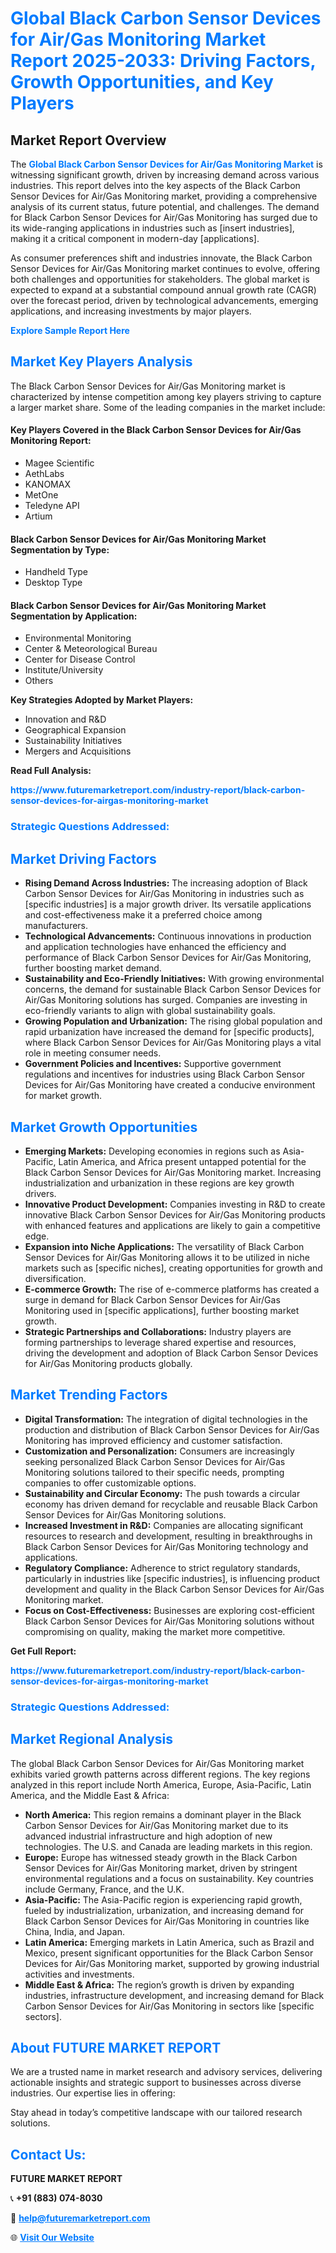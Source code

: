 <h1 style="color: #007BFF;">Global Black Carbon Sensor Devices for Air/Gas Monitoring Market Report 2025-2033: Driving Factors, Growth Opportunities, and Key Players</h1>

<section id="overview">
<h2>Market Report Overview</h2>
<p>The <a href="https://www.futuremarketreport.com/industry-report/black-carbon-sensor-devices-for-airgas-monitoring-market" style="color: #007BFF; text-decoration: none;"><strong>Global Black Carbon Sensor Devices for Air/Gas Monitoring Market</strong></a> is witnessing significant growth, driven by increasing demand across various industries. This report delves into the key aspects of the Black Carbon Sensor Devices for Air/Gas Monitoring market, providing a comprehensive analysis of its current status, future potential, and challenges. The demand for Black Carbon Sensor Devices for Air/Gas Monitoring has surged due to its wide-ranging applications in industries such as [insert industries], making it a critical component in modern-day [applications].</p>
<p>As consumer preferences shift and industries innovate, the Black Carbon Sensor Devices for Air/Gas Monitoring market continues to evolve, offering both challenges and opportunities for stakeholders. The global market is expected to expand at a substantial compound annual growth rate (CAGR) over the forecast period, driven by technological advancements, emerging applications, and increasing investments by major players.</p>
</section>

<section id="overview">
<p><a href="https://www.futuremarketreport.com/request-sample/reportId=27191" style="color: #007BFF; text-decoration: none;"><strong>Explore Sample Report Here</strong></a></p>
</section>

<section id="key-players">
<h2 style="color: #007BFF;">Market Key Players Analysis</h2>
<p>The Black Carbon Sensor Devices for Air/Gas Monitoring market is characterized by intense competition among key players striving to capture a larger market share. Some of the leading companies in the market include:</p>
<h4>Key Players Covered in the Black Carbon Sensor Devices for Air/Gas Monitoring Report:</h4>
<ul><li>Magee Scientific</li><li>AethLabs</li><li>KANOMAX</li><li>MetOne</li><li>Teledyne API</li><li>Artium</li></ul>
<h4>Black Carbon Sensor Devices for Air/Gas Monitoring Market Segmentation by Type:</h4>
<ul><li>Handheld Type</li><li>Desktop Type</li></ul>

<h4>Black Carbon Sensor Devices for Air/Gas Monitoring Market Segmentation by Application:</h4>
<ul><li>Environmental Monitoring</li><li>Center &amp; Meteorological Bureau</li><li>Center for Disease Control</li><li>Institute/University</li><li>Others</li></ul>
<p><strong>Key Strategies Adopted by Market Players:</strong></p>
<ul>
<li>Innovation and R&D</li>
<li>Geographical Expansion</li>
<li>Sustainability Initiatives</li>
<li>Mergers and Acquisitions</li>
</ul>
</section>

<section>
<p><strong>Read Full Analysis: </strong></p><a href="https://www.futuremarketreport.com/industry-report/black-carbon-sensor-devices-for-airgas-monitoring-market" style="color: #007BFF; text-decoration: none;"><strong>https://www.futuremarketreport.com/industry-report/black-carbon-sensor-devices-for-airgas-monitoring-market</strong></a>
<h3 style="color: #007BFF;">Strategic Questions Addressed:</h3>
</section>

<section id="driving-factors">
<h2 style="color: #007BFF;">Market Driving Factors</h2>
<ul>
<li><strong>Rising Demand Across Industries:</strong> The increasing adoption of Black Carbon Sensor Devices for Air/Gas Monitoring in industries such as [specific industries] is a major growth driver. Its versatile applications and cost-effectiveness make it a preferred choice among manufacturers.</li>
<li><strong>Technological Advancements:</strong> Continuous innovations in production and application technologies have enhanced the efficiency and performance of Black Carbon Sensor Devices for Air/Gas Monitoring, further boosting market demand.</li>
<li><strong>Sustainability and Eco-Friendly Initiatives:</strong> With growing environmental concerns, the demand for sustainable Black Carbon Sensor Devices for Air/Gas Monitoring solutions has surged. Companies are investing in eco-friendly variants to align with global sustainability goals.</li>
<li><strong>Growing Population and Urbanization:</strong> The rising global population and rapid urbanization have increased the demand for [specific products], where Black Carbon Sensor Devices for Air/Gas Monitoring plays a vital role in meeting consumer needs.</li>
<li><strong>Government Policies and Incentives:</strong> Supportive government regulations and incentives for industries using Black Carbon Sensor Devices for Air/Gas Monitoring have created a conducive environment for market growth.</li>
</ul>
</section>

<section id="growth-opportunities">
<h2 style="color: #007BFF;">Market Growth Opportunities</h2>
<ul>
<li><strong>Emerging Markets:</strong> Developing economies in regions such as Asia-Pacific, Latin America, and Africa present untapped potential for the Black Carbon Sensor Devices for Air/Gas Monitoring market. Increasing industrialization and urbanization in these regions are key growth drivers.</li>
<li><strong>Innovative Product Development:</strong> Companies investing in R&D to create innovative Black Carbon Sensor Devices for Air/Gas Monitoring products with enhanced features and applications are likely to gain a competitive edge.</li>
<li><strong>Expansion into Niche Applications:</strong> The versatility of Black Carbon Sensor Devices for Air/Gas Monitoring allows it to be utilized in niche markets such as [specific niches], creating opportunities for growth and diversification.</li>
<li><strong>E-commerce Growth:</strong> The rise of e-commerce platforms has created a surge in demand for Black Carbon Sensor Devices for Air/Gas Monitoring used in [specific applications], further boosting market growth.</li>
<li><strong>Strategic Partnerships and Collaborations:</strong> Industry players are forming partnerships to leverage shared expertise and resources, driving the development and adoption of Black Carbon Sensor Devices for Air/Gas Monitoring products globally.</li>
</ul>
</section>

<section id="trending-factors">
<h2 style="color: #007BFF;">Market Trending Factors</h2>
<ul>
<li><strong>Digital Transformation:</strong> The integration of digital technologies in the production and distribution of Black Carbon Sensor Devices for Air/Gas Monitoring has improved efficiency and customer satisfaction.</li>
<li><strong>Customization and Personalization:</strong> Consumers are increasingly seeking personalized Black Carbon Sensor Devices for Air/Gas Monitoring solutions tailored to their specific needs, prompting companies to offer customizable options.</li>
<li><strong>Sustainability and Circular Economy:</strong> The push towards a circular economy has driven demand for recyclable and reusable Black Carbon Sensor Devices for Air/Gas Monitoring solutions.</li>
<li><strong>Increased Investment in R&D:</strong> Companies are allocating significant resources to research and development, resulting in breakthroughs in Black Carbon Sensor Devices for Air/Gas Monitoring technology and applications.</li>
<li><strong>Regulatory Compliance:</strong> Adherence to strict regulatory standards, particularly in industries like [specific industries], is influencing product development and quality in the Black Carbon Sensor Devices for Air/Gas Monitoring market.</li>
<li><strong>Focus on Cost-Effectiveness:</strong> Businesses are exploring cost-efficient Black Carbon Sensor Devices for Air/Gas Monitoring solutions without compromising on quality, making the market more competitive.</li>
</ul>
</section>

<section>
<p><strong>Get Full Report: </strong></p><a href="https://www.futuremarketreport.com/industry-report/black-carbon-sensor-devices-for-airgas-monitoring-market" style="color: #007BFF; text-decoration: none;"><strong>https://www.futuremarketreport.com/industry-report/black-carbon-sensor-devices-for-airgas-monitoring-market</strong></a>
<h3 style="color: #007BFF;">Strategic Questions Addressed:</h3>
</section>


<section id="regional-analysis">
<h2 style="color: #007BFF;">Market Regional Analysis</h2>
<p>The global Black Carbon Sensor Devices for Air/Gas Monitoring market exhibits varied growth patterns across different regions. The key regions analyzed in this report include North America, Europe, Asia-Pacific, Latin America, and the Middle East & Africa:</p>
<ul>
<li><strong>North America:</strong> This region remains a dominant player in the Black Carbon Sensor Devices for Air/Gas Monitoring market due to its advanced industrial infrastructure and high adoption of new technologies. The U.S. and Canada are leading markets in this region.</li>
<li><strong>Europe:</strong> Europe has witnessed steady growth in the Black Carbon Sensor Devices for Air/Gas Monitoring market, driven by stringent environmental regulations and a focus on sustainability. Key countries include Germany, France, and the U.K.</li>
<li><strong>Asia-Pacific:</strong> The Asia-Pacific region is experiencing rapid growth, fueled by industrialization, urbanization, and increasing demand for Black Carbon Sensor Devices for Air/Gas Monitoring in countries like China, India, and Japan.</li>
<li><strong>Latin America:</strong> Emerging markets in Latin America, such as Brazil and Mexico, present significant opportunities for the Black Carbon Sensor Devices for Air/Gas Monitoring market, supported by growing industrial activities and investments.</li>
<li><strong>Middle East & Africa:</strong> The region’s growth is driven by expanding industries, infrastructure development, and increasing demand for Black Carbon Sensor Devices for Air/Gas Monitoring in sectors like [specific sectors].</li>
</ul>
</section>

<footer>
<h2 style="color: #007BFF;">About FUTURE MARKET REPORT</h2>
<p>We are a trusted name in market research and advisory services, delivering actionable insights and strategic support to businesses across diverse industries. Our expertise lies in offering:</p>

<p>Stay ahead in today’s competitive landscape with our tailored research solutions.</p>

<h2 style="color: #007BFF;">Contact Us:</h2>
<p><strong>FUTURE MARKET REPORT</strong></p>
<p>📞 <strong>+91 (883) 074-8030</strong></p>
<p>📧 <strong><a href="mailto:help@futuremarketreport.com" style="color: #007BFF;">help@futuremarketreport.com</a></strong></p>
<p>🌐 <strong><a href="https://www.futuremarketreport.com/" style="color: #007BFF;">Visit Our Website</a></strong></p>
</footer>